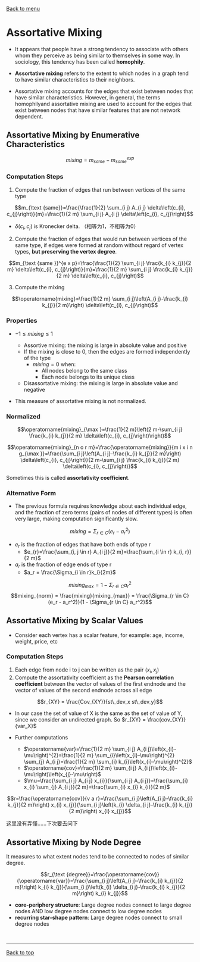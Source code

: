 [Back to menu](/README.md)

<h1 id = "5">Assortative Mixing</h1>

- It appears that people have a strong tendency to associate with others whom they perceive as being similar to themselves in some way. In sociology, this tendency has been called **homophily**. 

- **Assortative mixing** refers to the extent to which nodes in a graph tend to have similar characteristics to their neighbors. 

- Assortative mixing accounts for the edges that exist between nodes that have similar characteristics. However, in general, the terms homophilyand assortative mixing are used to account for the edges that exist between nodes that have similar features that are not network dependent. 

## Assortative Mixing by Enumerative Characteristics

$$mixing = m_{same} - m_{same}^{exp}$$

### Computation Steps

1. Compute the fraction of edges that run between vertices of the same type

$$m_{\text {same}}=\frac{\frac{1}{2} \sum_{i j} A_{i j} \delta\left(c_{i}, c_{j}\right)}{m}=\frac{1}{2 m} \sum_{i j} A_{i j} \delta\left(c_{i}, c_{j}\right)$$
- $\delta(c_i, c_j)$ is Kronecker delta. （相等为1，不相等为0）

2. Compute the fraction of edges  that would run between vertices of the same type, if edges were formed at random without regard of vertex types, **but preserving the vertex degree**.

$$m_{\text {same }}^{e x p}=\frac{\frac{1}{2} \sum_{i j} \frac{k_{i} k_{j}}{2 m} \delta\left(c_{i}, c_{j}\right)}{m}=\frac{1}{2 m} \sum_{i j} \frac{k_{i} k_{j}}{2 m} \delta\left(c_{i}, c_{j}\right)$$

3. Compute the mixing

$$\operatorname{mixing}=\frac{1}{2 m} \sum_{i j}\left(A_{i j}-\frac{k_{i} k_{j}}{2 m}\right) \delta\left(c_{i}, c_{j}\right)$$

### Properties

- $-1 \leq mixing \leq 1$

    - Assortive mixing: the mixing is large in absolute value and positive
    - If the mixing is close to 0, then the edges are formed independently of the type
        - $mixing = 0$ when: 
            - All nodes belong to the same class
            - Each node belongs to its unique class
    - Disassortative mixing: the mixing is large in absolute value and negative

- This measure of assortative mixing is not normalized. 

### Normalized

$$\operatorname{mixing}_{\max }=\frac{1}{2 m}\left(2 m-\sum_{i j} \frac{k_{i} k_{j}}{2 m} \delta\left(c_{i}, c_{j}\right)\right)$$

$$\operatorname{mixing}_{n o r m}=\frac{\operatorname{mixing}}{m i x i n g_{\max }}=\frac{\sum_{i j}\left(A_{i j}-\frac{k_{i} k_{j}}{2 m}\right) \delta\left(c_{i}, c_{j}\right)}{2 m-\sum_{i j} \frac{k_{i} k_{j}}{2 m} \delta\left(c_{i}, c_{j}\right)}$$

Sometimes this is called **assortativity coefficient**. 

### Alternative Form

- The previous formula requires knowledge about each individual edge, and the fraction of zero terms (pairs of nodes of different types) is often very large, making computation significantly slow. 

$$mixing = \Sigma_{r \in C} (e_r - a_r^2)$$

- $e_r$ is the fraction of edges that have both ends of type r
    - $e_{r}=\frac{\sum_{i, j \in r} A_{i j}}{2 m}=\frac{\sum_{i \in r} k_{i, r}}{2 m}$
- $a_r$ is the fraction of edge ends of type r
    - $a_r = \frac{\Sigma_{i \in r}k_i}{2m}$

$$mixing_{max} = 1 - \Sigma_{r \in C} a_r^2$$
$$mixing_{norm} = \frac{mixing}{mixing_{max}} = \frac{\Sigma_{r \in C}(e_r - a_r^2)}{1 - \Sigma_{r \in C} a_r^2}$$

## Assortative Mixing by Scalar Values

- Consider each vertex has a scalar feature, for example: age, income, weight, price, etc

### Computation Steps

1. Each edge from node i to j can be written as the pair $(x_i, x_j)$
2. Compute the assortativity coefficient as the **Pearson correlation coefficient** between the vector of values of the first endnode and the vector of values of the second endnode across all edge

$$r_{XY} = \frac{Cov_{XY}}{st\_dev_x st\_dev_y}$$

- In our case the set of value of X is the same as the set of value of Y, since we consider an undirected graph. So $r_{XY} = \frac{cov_{XY}}{var_X}$

- Further computations
    - $\operatorname{var}=\frac{1}{2 m} \sum_{i j} A_{i j}\left(x_{i}-\mu\right)^{2}=\frac{1}{2 m} \sum_{i}\left(x_{i}-\mu\right)^{2} \sum_{j} A_{i j}=\frac{1}{2 m} \sum_{i} k_{i}\left(x_{i}-\mu\right)^{2}$
    - $\operatorname{cov}=\frac{1}{2 m} \sum_{i j} A_{i j}\left(x_{i}-\mu\right)\left(x_{j}-\mu\right)$
    - $\mu=\frac{\sum_{i j} A_{i j} x_{i}}{\sum_{i j} A_{i j}}=\frac{\sum_{i} x_{i} \sum_{j} A_{i j}}{2 m}=\frac{\sum_{i} x_{i} k_{i}}{2 m}$

$$r=\frac{\operatorname{cov}}{v a r}=\frac{\sum_{i j}\left(A_{i j}-\frac{k_{i} k_{j}}{2 m}\right) x_{i} x_{j}}{\sum_{i j}\left(k_{i} \delta_{i j}-\frac{k_{i} k_{j}}{2 m}\right) x_{i} x_{j}}$$

这里没有弄懂……下次要去问下

## Assortative Mixing by Node Degree

It measures to what extent nodes tend to be connected to nodes of similar degree. 

$$r_{\text {degree}}=\frac{\operatorname{cov}}{\operatorname{var}}=\frac{\sum_{i j}\left(A_{i j}-\frac{k_{i} k_{j}}{2 m}\right) k_{i} k_{j}}{\sum_{i j}\left(k_{i} \delta_{i j}-\frac{k_{i} k_{j}}{2 m}\right) k_{i} k_{j}}$$

- **core-periphery structure**: Large degree nodes connect to large degree nodes AND low degree nodes connect to low degree nodes
- **recurring star-shape pattern**: Large degree nodes connect to small degree nodes

&nbsp;

---

[Back to top](#5)